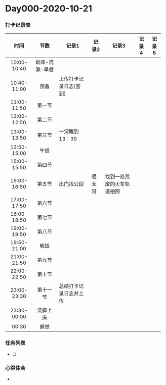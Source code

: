 # Day000-2020-10-21

### 打卡记录表

|    时间     |      节数      | 记录1                  | 记录2  | 记录3                      | 记录4 | 记录5 |
| :---------: | :------------: | ---------------------- | ------ | -------------------------- | ----- | ----- |
| 10:00-10:40 | 起床-洗漱-早餐 |                        |        |                            |       |       |
| 10:40-11:00 |      预备      | 上传打卡记录日志(签到) |        |                            |       |       |
| 11:00-11:50 |     第一节     |                        |        |                            |       |       |
| 12:00-12:50 |     第二节     |                        |        |                            |       |       |
| 13:00-13:50 |     第三节     | 一觉睡到13：30         |        |                            |       |       |
| 13:50-15:00 |      午饭      |                        |        |                            |       |       |
| 15:00-15:50 |     第四节     |                        |        |                            |       |       |
| 16:00-16:50 |     第五节     | 出门找公园             | 晒太阳 | 找到一处荒废的火车轨道拍照 |       |       |
| 17:00-17:50 |     第六节     |                        |        |                            |       |       |
| 18:00-18:50 |     第七节     |                        |        |                            |       |       |
| 19:00-19:50 |     第八节     |                        |        |                            |       |       |
| 19:50-21:00 |      晚饭      |                        |        |                            |       |       |
| 21:00-21:50 |     第九节     |                        |        |                            |       |       |
| 22:00-22:50 |     第十节     |                        |        |                            |       |       |
| 23:00-23:30 |    第十一节    | 总结打卡记录日志并上传 |        |                            |       |       |
| 23:30-00:00 |    洗脚上床    |                        |        |                            |       |       |
|    00:30    |      睡觉      |                        |        |                            |       |       |

### 任务列表

- [ ] 

### 心得体会

- 

